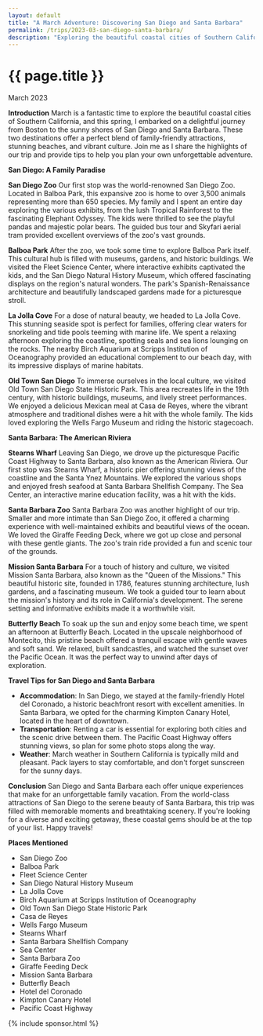 ```yaml
---
layout: default
title: "A March Adventure: Discovering San Diego and Santa Barbara"
permalink: /trips/2023-03-san-diego-santa-barbara/
description: "Exploring the beautiful coastal cities of Southern California with family-friendly attractions, stunning beaches, and vibrant culture from San Diego to Santa Barbara"
---
```

<h1>{{ page.title }}</h1>
<p class="subtitle">March 2023</p>

**Introduction**
March is a fantastic time to explore the beautiful coastal cities of Southern California, and this spring, I embarked on a delightful journey from Boston to the sunny shores of San Diego and Santa Barbara. These two destinations offer a perfect blend of family-friendly attractions, stunning beaches, and vibrant culture. Join me as I share the highlights of our trip and provide tips to help you plan your own unforgettable adventure.

**San Diego: A Family Paradise**

**San Diego Zoo**
Our first stop was the world-renowned San Diego Zoo. Located in Balboa Park, this expansive zoo is home to over 3,500 animals representing more than 650 species. My family and I spent an entire day exploring the various exhibits, from the lush Tropical Rainforest to the fascinating Elephant Odyssey. The kids were thrilled to see the playful pandas and majestic polar bears. The guided bus tour and Skyfari aerial tram provided excellent overviews of the zoo's vast grounds.

**Balboa Park**
After the zoo, we took some time to explore Balboa Park itself. This cultural hub is filled with museums, gardens, and historic buildings. We visited the Fleet Science Center, where interactive exhibits captivated the kids, and the San Diego Natural History Museum, which offered fascinating displays on the region's natural wonders. The park's Spanish-Renaissance architecture and beautifully landscaped gardens made for a picturesque stroll.

**La Jolla Cove**
For a dose of natural beauty, we headed to La Jolla Cove. This stunning seaside spot is perfect for families, offering clear waters for snorkeling and tide pools teeming with marine life. We spent a relaxing afternoon exploring the coastline, spotting seals and sea lions lounging on the rocks. The nearby Birch Aquarium at Scripps Institution of Oceanography provided an educational complement to our beach day, with its impressive displays of marine habitats.

**Old Town San Diego**
To immerse ourselves in the local culture, we visited Old Town San Diego State Historic Park. This area recreates life in the 19th century, with historic buildings, museums, and lively street performances. We enjoyed a delicious Mexican meal at Casa de Reyes, where the vibrant atmosphere and traditional dishes were a hit with the whole family. The kids loved exploring the Wells Fargo Museum and riding the historic stagecoach.

**Santa Barbara: The American Riviera**

**Stearns Wharf**
Leaving San Diego, we drove up the picturesque Pacific Coast Highway to Santa Barbara, also known as the American Riviera. Our first stop was Stearns Wharf, a historic pier offering stunning views of the coastline and the Santa Ynez Mountains. We explored the various shops and enjoyed fresh seafood at Santa Barbara Shellfish Company. The Sea Center, an interactive marine education facility, was a hit with the kids.

**Santa Barbara Zoo**
Santa Barbara Zoo was another highlight of our trip. Smaller and more intimate than San Diego Zoo, it offered a charming experience with well-maintained exhibits and beautiful views of the ocean. We loved the Giraffe Feeding Deck, where we got up close and personal with these gentle giants. The zoo's train ride provided a fun and scenic tour of the grounds.

**Mission Santa Barbara**
For a touch of history and culture, we visited Mission Santa Barbara, also known as the "Queen of the Missions." This beautiful historic site, founded in 1786, features stunning architecture, lush gardens, and a fascinating museum. We took a guided tour to learn about the mission's history and its role in California's development. The serene setting and informative exhibits made it a worthwhile visit.

**Butterfly Beach**
To soak up the sun and enjoy some beach time, we spent an afternoon at Butterfly Beach. Located in the upscale neighborhood of Montecito, this pristine beach offered a tranquil escape with gentle waves and soft sand. We relaxed, built sandcastles, and watched the sunset over the Pacific Ocean. It was the perfect way to unwind after days of exploration.

**Travel Tips for San Diego and Santa Barbara**
- **Accommodation**: In San Diego, we stayed at the family-friendly Hotel del Coronado, a historic beachfront resort with excellent amenities. In Santa Barbara, we opted for the charming Kimpton Canary Hotel, located in the heart of downtown.
- **Transportation**: Renting a car is essential for exploring both cities and the scenic drive between them. The Pacific Coast Highway offers stunning views, so plan for some photo stops along the way.
- **Weather**: March weather in Southern California is typically mild and pleasant. Pack layers to stay comfortable, and don't forget sunscreen for the sunny days.

**Conclusion**
San Diego and Santa Barbara each offer unique experiences that make for an unforgettable family vacation. From the world-class attractions of San Diego to the serene beauty of Santa Barbara, this trip was filled with memorable moments and breathtaking scenery. If you're looking for a diverse and exciting getaway, these coastal gems should be at the top of your list. Happy travels!

**Places Mentioned**
- San Diego Zoo
- Balboa Park
- Fleet Science Center
- San Diego Natural History Museum
- La Jolla Cove
- Birch Aquarium at Scripps Institution of Oceanography
- Old Town San Diego State Historic Park
- Casa de Reyes
- Wells Fargo Museum
- Stearns Wharf
- Santa Barbara Shellfish Company
- Sea Center
- Santa Barbara Zoo
- Giraffe Feeding Deck
- Mission Santa Barbara
- Butterfly Beach
- Hotel del Coronado
- Kimpton Canary Hotel
- Pacific Coast Highway

{% include sponsor.html %} 